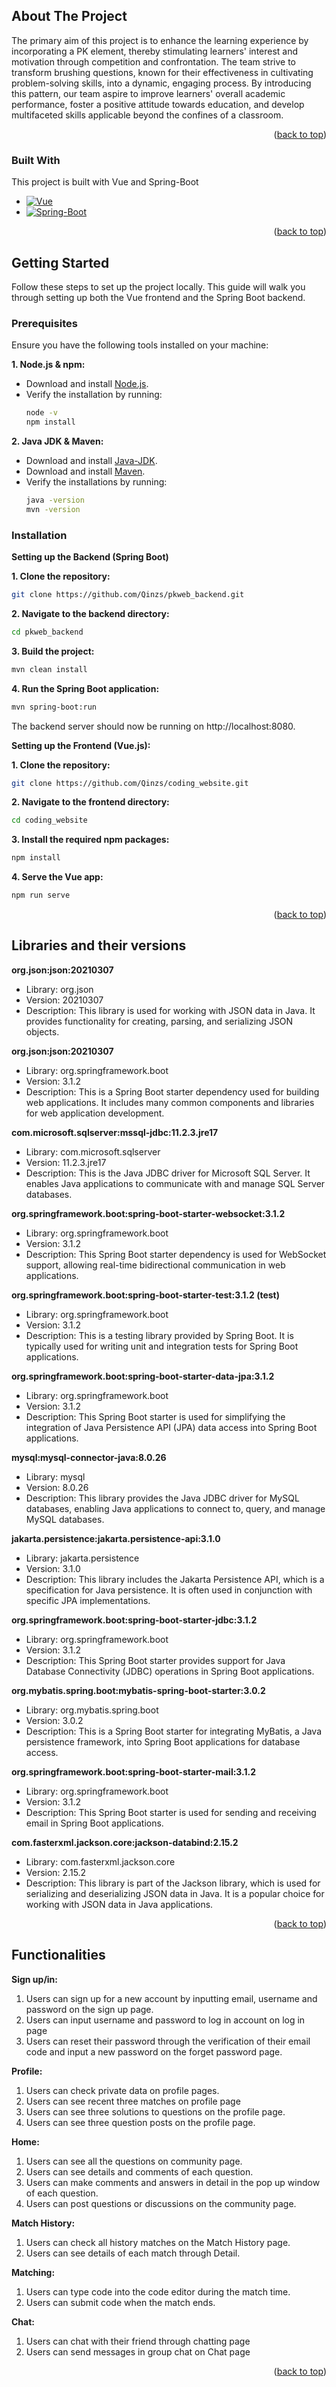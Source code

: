 <!-- ABOUT THE PROJECT -->
## About The Project

The primary aim of this project is to enhance the learning experience by incorporating a PK element, 
thereby stimulating learners' interest and motivation through competition and confrontation. 
The team strive to transform brushing questions, known for their effectiveness in cultivating problem-solving skills, 
into a dynamic, engaging process. By introducing this pattern, our team aspire to improve learners' overall academic performance, 
foster a positive attitude towards education, and develop multifaceted skills applicable beyond the confines of a classroom.

<p align="right">(<a href="#readme-top">back to top</a>)</p>

### Built With

This project is built with Vue and Spring-Boot

* [![Vue][Vue.js]][Vue-url]
* [![Spring-Boot][Spring-Boot.io]][Spring-Boot-url]


<p align="right">(<a href="#readme-top">back to top</a>)</p>

<!-- GETTING STARTED -->
## Getting Started

Follow these steps to set up the project locally. This guide will walk you through setting up both the Vue frontend and the Spring Boot backend.

### Prerequisites

Ensure you have the following tools installed on your machine:

**1. Node.js & npm:**
   * Download and install [Node.js].
   * Verify the installation by running:
     ```sh
     node -v
     npm install
     ```
**2. Java JDK & Maven:**
   * Download and install [Java-JDK].
   * Download and install [Maven].
   * Verify the installations by running:
     ```sh
     java -version
     mvn -version
     ```

### Installation

**Setting up the Backend (Spring Boot)**

**1. Clone the repository:**
  ```sh
  git clone https://github.com/Qinzs/pkweb_backend.git
  ```

**2. Navigate to the backend directory:**
  ```sh
  cd pkweb_backend
  ```

**3. Build the project:**
  ```sh
  mvn clean install
  ```
  
**4. Run the Spring Boot application:**
  ```sh
  mvn spring-boot:run
  ```

The backend server should now be running on http://localhost:8080.

**Setting up the Frontend (Vue.js):**

**1. Clone the repository:**
  ```sh
  git clone https://github.com/Qinzs/coding_website.git
  ```

**2. Navigate to the frontend directory:**
  ```sh
  cd coding_website
  ```

**3. Install the required npm packages:**
  ```sh
  npm install
  ```
  
**4. Serve the Vue app:**
  ```sh
  npm run serve
  ```

<p align="right">(<a href="#readme-top">back to top</a>)</p>


<!-- Libraries and their versions: -->
## Libraries and their versions

**org.json:json:20210307**
   * Library: org.json
   * Version: 20210307
   * Description: This library is used for working with JSON data in Java. It provides functionality for creating, parsing, and serializing JSON objects.

**org.json:json:20210307**
   * Library: org.springframework.boot
   * Version: 3.1.2
   * Description: This is a Spring Boot starter dependency used for building web applications. It includes many common components and libraries for web application development.

**com.microsoft.sqlserver:mssql-jdbc:11.2.3.jre17**
   * Library: com.microsoft.sqlserver
   * Version: 11.2.3.jre17
   * Description: This is the Java JDBC driver for Microsoft SQL Server. It enables Java applications to communicate with and manage SQL Server databases.

**org.springframework.boot:spring-boot-starter-websocket:3.1.2**
   * Library: org.springframework.boot
   * Version: 3.1.2
   * Description: This Spring Boot starter dependency is used for WebSocket support, allowing real-time bidirectional communication in web applications.

**org.springframework.boot:spring-boot-starter-test:3.1.2 (test)**
   * Library: org.springframework.boot
   * Version: 3.1.2
   * Description: This is a testing library provided by Spring Boot. It is typically used for writing unit and integration tests for Spring Boot applications.

**org.springframework.boot:spring-boot-starter-data-jpa:3.1.2**
   * Library: org.springframework.boot
   * Version: 3.1.2
   * Description: This Spring Boot starter is used for simplifying the integration of Java Persistence API (JPA) data access into Spring Boot applications.

**mysql:mysql-connector-java:8.0.26**
   * Library: mysql
   * Version: 8.0.26
   * Description: This library provides the Java JDBC driver for MySQL databases, enabling Java applications to connect to, query, and manage MySQL databases.

**jakarta.persistence:jakarta.persistence-api:3.1.0**
   * Library: jakarta.persistence
   * Version: 3.1.0
   * Description: This library includes the Jakarta Persistence API, which is a specification for Java persistence. It is often used in conjunction with specific JPA implementations.

**org.springframework.boot:spring-boot-starter-jdbc:3.1.2**
   * Library: org.springframework.boot
   * Version: 3.1.2
   * Description: This Spring Boot starter provides support for Java Database Connectivity (JDBC) operations in Spring Boot applications.

**org.mybatis.spring.boot:mybatis-spring-boot-starter:3.0.2**
   * Library: org.mybatis.spring.boot
   * Version: 3.0.2
   * Description: This is a Spring Boot starter for integrating MyBatis, a Java persistence framework, into Spring Boot applications for database access.

**org.springframework.boot:spring-boot-starter-mail:3.1.2**
   * Library: org.springframework.boot
   * Version: 3.1.2
   * Description: This Spring Boot starter is used for sending and receiving email in Spring Boot applications.

**com.fasterxml.jackson.core:jackson-databind:2.15.2**
   * Library: com.fasterxml.jackson.core
   * Version: 2.15.2
   * Description: This library is part of the Jackson library, which is used for serializing and deserializing JSON data in Java. 
   It is a popular choice for working with JSON data in Java applications.

<p align="right">(<a href="#readme-top">back to top</a>)</p>


<!-- Functionalities -->
## Functionalities

**Sign up/in:**
1. Users can sign up for a new account by inputting email, username and password on the sign up page.
2. Users can input username and password to log in account on log in page
3. Users can reset their password through the verification of their email code and input a new password on the forget password page.

**Profile:**
1. Users can check private data on profile pages. 
2. Users can see recent three matches on profile page
3. Users can see three solutions to questions on the profile page.
4. Users can see three question posts on the profile page.

**Home:**
1. Users can see all the questions on community page.
2. Users can see details and comments of each question.
3. Users can make comments and answers in detail in the pop up window of each question.
4. Users can post questions or discussions on the community page.

**Match History:**
1. Users can check all history matches on the Match History page.
2. Users can see details of each match through Detail.

**Matching:**
1. Users can type code into the code editor during the match time. 
2. Users can submit code when the match ends.

**Chat:**
1. Users can chat with their friend through chatting page
2. Users can send messages in group chat on Chat page


<p align="right">(<a href="#readme-top">back to top</a>)</p>


<!-- MARKDOWN LINKS & IMAGES -->
[Vue.js]: https://img.shields.io/badge/Vue.js-35495E?style=for-the-badge&logo=vuedotjs&logoColor=4FC08D
[Vue-url]: https://vuejs.org/
[Spring-Boot.io]: https://images.app.goo.gl/76P7bNiaZTevDUM8A
[Spring-Boot-url]: https://spring.io/
[Node.js]: https://nodejs.org/en
[Java-JDK]: https://www.oracle.com/java/technologies/downloads/#java11
[Maven]: https://maven.apache.org/download.cgi